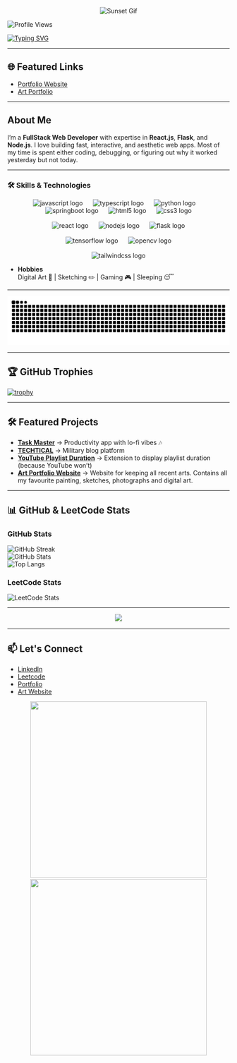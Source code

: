 <p align="center">
  <img src="https://media1.giphy.com/media/v1.Y2lkPTc5MGI3NjExeDAxdHN6aGZlcDFtYnNiazhpMXRhMDkydnNoYTJrOGswZXAzOGFnbyZlcD12MV9pbnRlcm5hbF9naWZfYnlfaWQmY3Q9Zw/C3gZCY92Cwyxq/giphy.gif" alt="Sunset Gif" width="1000" height="500">
</p>

![Profile Views](https://komarev.com/ghpvc/?username=Saptarshi-108&style=for-the-badge&color=blueviolet)

[![Typing SVG](https://readme-typing-svg.demolab.com?font=Roboto+Mono&weight=600&size=30&letterSpacing=1px&duration=3000&pause=1000&color=FFD700&center=true&vCenter=true&width=1000&height=80&lines=Hi!+I+am+Saptarshi+Mandal;A+Fullstack+Web+Developer;I+am+Bob+the+Builder;But+for+Websites)](https://git.io/typing-svg)

---

## 🌐 Featured Links  
-  [Portfolio Website](https://saptarshimandal1618.framer.ai/)  
-  [Art Portfolio](https://myarthouse.netlify.app/)  

---

##  About Me  
I’m a **FullStack Web Developer** with expertise in **React.js**, **Flask**, and **Node.js**. I love building fast, interactive, and aesthetic web apps. Most of my time is spent either coding, debugging, or figuring out why it worked yesterday but not today.

---

### 🛠 Skills & Technologies  

<div align="center">
  <img src="https://cdn.jsdelivr.net/gh/devicons/devicon/icons/javascript/javascript-original.svg" height="40" alt="javascript logo"/>
  <img width="15"/>
  <img src="https://cdn.jsdelivr.net/gh/devicons/devicon/icons/typescript/typescript-original.svg" height="40" alt="typescript logo"/>
  <img width="15"/>
  <img src="https://cdn.jsdelivr.net/gh/devicons/devicon/icons/python/python-original.svg" height="40" alt="python logo"/>
  <img width="15"/>
  <img src="https://img.icons8.com/?size=100&id=90519&format=png" height="40" alt="springboot logo"/>
  <img width="15"/>
  <img src="https://cdn.jsdelivr.net/gh/devicons/devicon/icons/html5/html5-original.svg" height="40" alt="html5 logo"/>
  <img width="15"/>
  <img src="https://cdn.jsdelivr.net/gh/devicons/devicon/icons/css3/css3-original.svg" height="40" alt="css3 logo"/>
  <br><br>
  <img src="https://cdn.jsdelivr.net/gh/devicons/devicon/icons/react/react-original.svg" height="40" alt="react logo"/>
  <img width="15"/>
  <img src="https://cdn.jsdelivr.net/gh/devicons/devicon/icons/nodejs/nodejs-original.svg" height="40" alt="nodejs logo"/>
  <img width="15"/>
  <img src="https://cdn.jsdelivr.net/gh/devicons/devicon/icons/flask/flask-original.svg" height="40" alt="flask logo"/>
  <br><br>
  <img src="https://cdn.jsdelivr.net/gh/devicons/devicon/icons/tensorflow/tensorflow-original.svg" height="40" alt="tensorflow logo"/>
  <img width="15"/>
  <img src="https://cdn.jsdelivr.net/gh/devicons/devicon/icons/opencv/opencv-original.svg" height="40" alt="opencv logo"/>
  <br><br>
  <img src="https://img.icons8.com/?size=100&id=UpSCHTwpywad&format=png" height="40" alt="tailwindcss logo"/>
</div>

- **Hobbies**  
   Digital Art 🎨 | Sketching ✏️ | Gaming 🎮 | Sleeping 😴  

---

<p align="center">
  <img src="https://github.com/gowthamreddysomala/gowthamreddysomala/blob/output/github-snake-dark.svg" alt="Snake Animation"/>
</p>

---

## 🏆 GitHub Trophies  
[![trophy](https://github-profile-trophy.vercel.app/?username=Saptarshi-108&theme=nord&no-frame=false&no-bg=true&margin-w=20&column=7)](https://github.com/ryo-ma/github-profile-trophy)

---

## 🛠️ Featured Projects  

- [**Task Master**](https://task-master-virid-five.vercel.app/) → Productivity app with lo-fi vibes 🎶  
- [**TECHTICAL**](https://techtical.vercel.app/) → Military blog platform  
- [**YouTube Playlist Duration**](https://github.com/Saptarshi-108/youtube_duration_feature) → Extension to display playlist duration (because YouTube won’t)
- [**Art Portfolio Website**](https://myarthouse.netlify.app/) → Website for keeping all recent arts. Contains all my favourite painting, sketches, photographs and digital art.

---

## 📊 GitHub & LeetCode Stats  

### GitHub Stats  
![GitHub Streak](https://streak-stats.demolab.com?user=Saptarshi-108&theme=solarized-light&hide_border=false)  
![GitHub Stats](https://github-readme-stats.vercel.app/api?username=Saptarshi-108&show_icons=true&theme=solarized-light)  
![Top Langs](https://github-readme-stats.vercel.app/api/top-langs/?username=Saptarshi-108&layout=compact&theme=solarized-light)  

### LeetCode Stats  
![LeetCode Stats](https://leetcard.jacoblin.cool/LoneWolf_108?theme=dark&font=Roboto&ext=heatmap)  

---
<p align="center">
  <img src="https://media3.giphy.com/media/v1.Y2lkPTc5MGI3NjExaG0xYnNlcnYzcm1vMnRveHg0OTBxZGkwNGprb2s1b2x0dGY5M2o5bSZlcD12MV9pbnRlcm5hbF9naWZfYnlfaWQmY3Q9Zw/AebNPktTHrdYc/giphy.gif" width="400">
</p>

---

## 📫 Let's Connect  
- [LinkedIn](https://www.linkedin.com/in/saptarshi-mandal-90a29a28a)  
- [Leetcode](https://leetcode.com/u/LoneWolf_108/)  
- [Portfolio](https://saptarshimandal1618.framer.ai/)  
- [Art Website](https://myarthouse.netlify.app/)  

<p align="center">
  <img src="https://media.tenor.com/3Z5D.gif" width="400" height="400">
  <img src="https://media.tenor.com/t8iWl5aWN81.gif" width="400" height="400">
</p>
